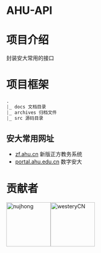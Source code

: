 # AHU-API

# 项目介绍
封装安大常用的接口

# 项目框架
````css
.
|_ docs 文档目录
|_ archives 归档文件
|_ src 源码目录
````

## 安大常用网址
- [zf.ahu.cn](http://zf.ahu.cn) 新版正方教务系统
- [portal.ahu.edu.cn](http://portal.ahu.edu.cn) 数字安大

# 贡献者
[<img alt="nujhong" src="https://avatars3.githubusercontent.com/u/32427260?s=460&v=4&s=117" width="117">](https://github.com/lolimay)[<img alt="westeryCN" src="https://avatars1.githubusercontent.com/u/37997096?s=460&v=4&s=117" width="117">](https://github.com/westeryCN)